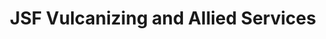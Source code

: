 ---
title: "JSF Vulcanizing and Allied Services"
url: /taytay/jsf-vulcanizing-and-allied-services/
shop: Autowerkstatt
---